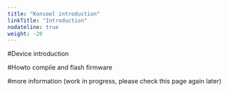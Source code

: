 ```yaml
---
title: "Konsool introduction"
linkTitle: "Introduction"
nodateline: true
weight: -20
---
```


#Device introduction

#Howto compile and flash firmware

#more information 
(work in progress, please check this page again later)
